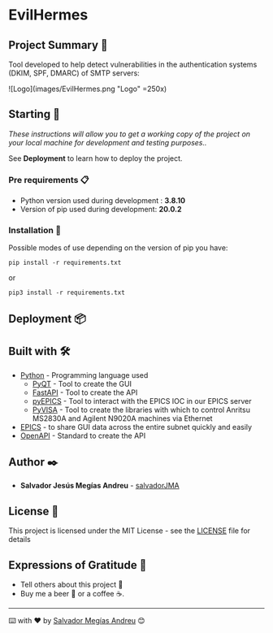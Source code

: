 # EvilHermes


## Project Summary 📃

Tool developed to help detect vulnerabilities in the authentication systems (DKIM, SPF, DMARC) of SMTP servers:


![Logo](images/EvilHermes.png "Logo" =250x)

## Starting 🚀

_These instructions will allow you to get a working copy of the project on your local machine for development and testing purposes.._

See **Deployment** to learn how to deploy the project.


### Pre requirements 📋

* Python version used during development : **3.8.10**
* Version of pip used during development: **20.0.2**



### Installation 🔧

Possible modes of use depending on the version of pip you have:

```
pip install -r requirements.txt
```

or
```
pip3 install -r requirements.txt
```


## Deployment 📦


## Built with 🛠️


* [Python](https://www.python.org/) - Programming language used
    * [PyQT](https://pythonpyqt.com/what-is-pyqt/) - Tool to create the GUI
    * [FastAPI](https://fastapi.tiangolo.com/) - Tool to create the API
    * [pyEPICS](https://pyepics.github.io/pyepics/overview.html) - Tool to interact with the EPICS IOC in our EPICS server
    * [PyVISA](https://pyvisa.readthedocs.io/en/latest/) - Tool to create the libraries with which to control Anritsu MS2830A and Agilent N9020A machines via Ethernet
* [EPICS](https://epics-controls.org/) - to share GUI data across the entire subnet quickly and easily
* [OpenAPI](https://www.openapis.org/) - Standard to create the API

## Author ✒️

* **Salvador Jesús Megías Andreu** - [salvadorJMA](https://github.com/salvadorJMA)


## License 📄

This project is licensed under the MIT License - see the [LICENSE](LICENSE.md) file for details

## Expressions of Gratitude 🎁

* Tell others about this project 📢
* Buy me a beer 🍺 or a coffee ☕. 




---
⌨️ with ❤️ by [Salvador Megías Andreu](https://github.com/salvadorJMA) 😊
